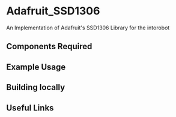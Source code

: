 Adafruit_SSD1306
============

An Implementation of Adafruit's SSD1306 Library for the intorobot



Components Required
---


Example Usage
---



Building locally
---

Useful Links
---
